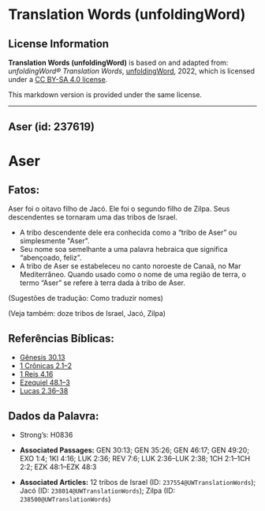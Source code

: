 # Translation Words (unfoldingWord)

## License Information

**Translation Words (unfoldingWord)** is based on and adapted from: _unfoldingWord® Translation Words_, [unfoldingWord](https://unfoldingword.org/utw), 2022, which is licensed under a [CC BY-SA 4.0 license](https://creativecommons.org/licenses/by-sa/4.0/legalcode.en).

This markdown version is provided under the same license.



--------------------------------

## Aser (id: 237619)

Aser
====

Fatos:
------

Aser foi o oitavo filho de Jacó. Ele foi o segundo filho de Zilpa. Seus descendentes se tornaram uma das tribos de Israel.

* A tribo descendente dele era conhecida como a “tribo de Aser” ou simplesmente "Aser".
* Seu nome soa semelhante a uma palavra hebraica que significa “abençoado, feliz”.
* A tribo de Aser se estabeleceu no canto noroeste de Canaã, no Mar Mediterrâneo. Quando usado como o nome de uma região de terra, o termo “Aser” se refere à terra dada à tribo de Aser.

(Sugestões de tradução: Como traduzir nomes)

(Veja também: doze tribos de Israel, Jacó, Zilpa)

Referências Bíblicas:
---------------------

* [Gênesis 30\.13](https://ref.ly/Gen30:13)
* [1 Crônicas 2\.1–2](https://ref.ly/1Chr2:1-1Chr2:2)
* [1 Reis 4\.16](https://ref.ly/1Kgs4:16)
* [Ezequiel 48\.1–3](https://ref.ly/Ezek48:1-Ezek48:3)
* [Lucas 2\.36–38](https://ref.ly/Luke2:36-Luke2:38)

Dados da Palavra:
-----------------

* Strong’s: H0836

* **Associated Passages:** GEN 30:13; GEN 35:26; GEN 46:17; GEN 49:20; EXO 1:4; 1KI 4:16; LUK 2:36; REV 7:6; LUK 2:36–LUK 2:38; 1CH 2:1–1CH 2:2; EZK 48:1–EZK 48:3
* **Associated Articles:** 12 tribos de Israel (ID: `237554@UWTranslationWords`); Jacó (ID: `238014@UWTranslationWords`); Zilpa (ID: `238500@UWTranslationWords`)

